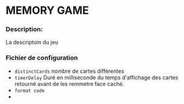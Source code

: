 # MEMORY GAME
### Description:
La descriptoin du jeu

### Fichier de configuration
- ```distinctCards``` nombre de cartes différentes 
- ```timerDelay``` Duré en milliseconde du temps d'affichage des cartes retourné avant de les remmetre face caché. 
- ```format code```
-